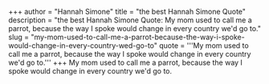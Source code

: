 +++
author = "Hannah Simone"
title = "the best Hannah Simone Quote"
description = "the best Hannah Simone Quote: My mom used to call me a parrot, because the way I spoke would change in every country we'd go to."
slug = "my-mom-used-to-call-me-a-parrot-because-the-way-i-spoke-would-change-in-every-country-wed-go-to"
quote = '''My mom used to call me a parrot, because the way I spoke would change in every country we'd go to.'''
+++
My mom used to call me a parrot, because the way I spoke would change in every country we'd go to.

